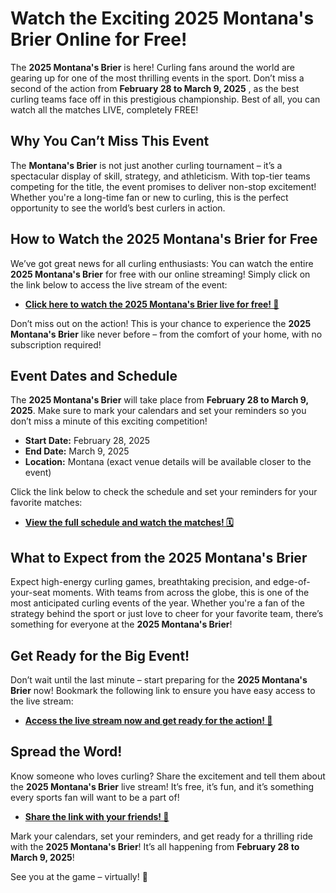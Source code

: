 # Watch the Exciting 2025 Montana's Brier Online for Free!

The **2025 Montana's Brier** is here! Curling fans around the world are gearing up for one of the most thrilling events in the sport. Don’t miss a second of the action from **February 28 to March 9, 2025** , as the best curling teams face off in this prestigious championship. Best of all, you can watch all the matches LIVE, completely FREE!

## Why You Can’t Miss This Event

The **Montana's Brier** is not just another curling tournament – it’s a spectacular display of skill, strategy, and athleticism. With top-tier teams competing for the title, the event promises to deliver non-stop excitement! Whether you're a long-time fan or new to curling, this is the perfect opportunity to see the world’s best curlers in action.

## How to Watch the 2025 Montana's Brier for Free

We’ve got great news for all curling enthusiasts: You can watch the entire **2025 Montana's Brier** for free with our online streaming! Simply click on the link below to access the live stream of the event:

- [**Click here to watch the 2025 Montana's Brier live for free! 🎥**](https://tinyurl.com/livestreamfreeo?st=2025montanasbrier&si=gh)

Don’t miss out on the action! This is your chance to experience the **2025 Montana's Brier** like never before – from the comfort of your home, with no subscription required!

## Event Dates and Schedule

The **2025 Montana's Brier** will take place from **February 28 to March 9, 2025**. Make sure to mark your calendars and set your reminders so you don’t miss a minute of this exciting competition!

- **Start Date:** February 28, 2025
- **End Date:** March 9, 2025
- **Location:** Montana (exact venue details will be available closer to the event)

Click the link below to check the schedule and set your reminders for your favorite matches:

- [**View the full schedule and watch the matches! 🗓️**](https://tinyurl.com/livestreamfreeo?st=2025montanasbrier&si=gh)

## What to Expect from the 2025 Montana's Brier

Expect high-energy curling games, breathtaking precision, and edge-of-your-seat moments. With teams from across the globe, this is one of the most anticipated curling events of the year. Whether you're a fan of the strategy behind the sport or just love to cheer for your favorite team, there’s something for everyone at the **2025 Montana's Brier**!

## Get Ready for the Big Event!

Don’t wait until the last minute – start preparing for the **2025 Montana's Brier** now! Bookmark the following link to ensure you have easy access to the live stream:

- [**Access the live stream now and get ready for the action! 🚨**](https://tinyurl.com/livestreamfreeo?st=2025montanasbrier&si=gh)

## Spread the Word!

Know someone who loves curling? Share the excitement and tell them about the **2025 Montana's Brier** live stream! It’s free, it’s fun, and it’s something every sports fan will want to be a part of!

- [**Share the link with your friends! 📲**](https://tinyurl.com/livestreamfreeo?st=2025montanasbrier&si=gh)

Mark your calendars, set your reminders, and get ready for a thrilling ride with the **2025 Montana's Brier**! It’s all happening from **February 28 to March 9, 2025**!

See you at the game – virtually! 👀
